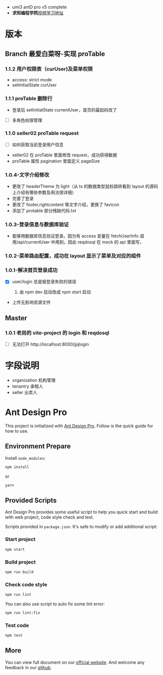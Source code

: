 - umi3 antD pro v5 complete
- **求知编程学院**[视频学习地址](https://www.bilibili.com/video/BV1SA411H7sX/?spm_id_from=333.999.0.0&vd_source=891093c1caed79794c25fe5f4b8eeae9)

# 版本

## Branch 最爱白菜呀-实现 proTable

### 1.1.2 用户权限表（curUser)及菜单权限

- access: strict mode
- setInitialState curUser

### 1.1.1 proTable 删除行

- 登录后 setInitialState currentUser，首页的最起码改了

- [ ] 多角色权限管理

### 1.1.0 seller02 proTable request

- [ ] 如何获取当前登录用户信息

- seller02 在 proTable 里面修改 request，成功获得数据
- proTable 属性 pagination 里面定义 pageSize

### 1.0.4-文字介绍修改

- 更改了 headerTheme 为 light（从 ts 的数据类型鼠标跳转看到 layout 的源码上介绍有哪些参数及用法很详细）
- 完善了登录
- 更改了 footer,rightcontent 等文字介绍，更换了 favicon
- 添加了 protable 部分残缺代码.txt

### 1.0.3-登录信息与数据库验证

- 能够用数据库信息验证登录。因为有 access 变量在 fetchUserInfo 调用/api/currentUser 中用到，因此 reqdosql 在 mock 的 api 里面写，

### 1.0.2-菜单路由配置，成功在 layout 显示了菜单及对应的组件

### 1.0.1-解决首页登录成功

- [x] user/login 总是报登录失败的错误

  1. 由 npm dev 启动改成 npm start 启动

- 上传无影响资源文件

## Master

### 1.0.1 老尚的 vite-project 的 login 和 reqdosql

- [ ] 无法打开 http://localhost:8000/jjqlogin

# 字段说明

- organization 机构管理
- tenantry 承租人
- seller 出卖人

# Ant Design Pro

This project is initialized with [Ant Design Pro](https://pro.ant.design). Follow is the quick guide for how to use.

## Environment Prepare

Install `node_modules`:

```bash
npm install
```

or

```bash
yarn
```

## Provided Scripts

Ant Design Pro provides some useful script to help you quick start and build with web project, code style check and test.

Scripts provided in `package.json`. It's safe to modify or add additional script:

### Start project

```bash
npm start
```

### Build project

```bash
npm run build
```

### Check code style

```bash
npm run lint
```

You can also use script to auto fix some lint error:

```bash
npm run lint:fix
```

### Test code

```bash
npm test
```

## More

You can view full document on our [official website](https://pro.ant.design). And welcome any feedback in our [github](https://github.com/ant-design/ant-design-pro).
